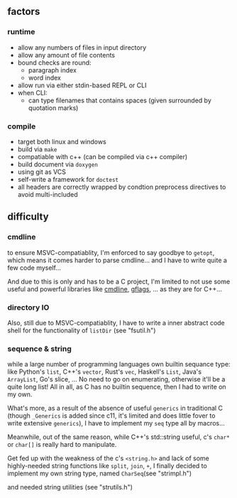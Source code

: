 

## factors

### runtime
- allow any numbers of files in input directory
- allow any amount of file contents
- bound checks are round:
	- paragraph index
	- word index
- allow run via either stdin-based REPL or CLI
- when CLI:
	- can type filenames that contains spaces (given surrounded by quotation marks)

### compile
- target both linux and windows
- build via `make`
- compatiable with c++ (can be compiled via c++ compiler)
- build document via `doxygen`
- using git as VCS
- self-write a framework for `doctest`
- all headers are correctly wrapped by condtion preprocess directives to avoid multi-included

## difficulty

### cmdline
to ensure MSVC-compatiablity, I'm enforced to say goodbye to `getopt`, which means it comes harder to parse cmdline... and I have to write quite a few code myself...

And due to this is only and has to be a C project, I'm limited to not use some useful and powerful libraries like [cmdline](https://github.com/tanakh/cmdline), [gflags](https://github.com/gflags/gflags), ... as they are for C++...


### directory IO
Also, still due to MSVC-compatiablity, I have to write a inner abstract code shell for the functionality of `listDir` (see "fsutil.h")


### sequence & string


while a large number of programming languages own builtin sequance type: like Python's `list`, C++'s `vector`, Rust's `vec`, Haskell's `List`, Java's `ArrayList`, Go's slice, ... No need to go on enumerating, otherwise it'll be a quite long list! All in all, as C has no builtin sequence, then I had to write on my own.

What's more, as a result of the absence of useful `generics` in traditional C (though `_Generics` is added since c11, it's limited and does little fover to write extensive `generics`), I have to implement my `seq` type all by macros...

Meanwhile, out of the same reason, 
while C++'s std::string useful, c's `char*` or `char[]` is really hard to manipulate.

Get fed up with the weakness of the c's `<string.h>` and lack of some highly-needed string functions like `split`, `join`, `+`, I finally decided to implement my own string type, named `CharSeq`(see "strimpl.h")

 and needed string utilities (see "strutils.h")
